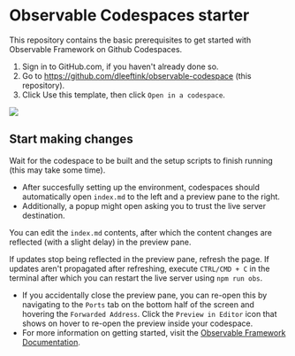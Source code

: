 # Observable Codespaces starter

This repository contains the basic prerequisites to get started with Observable Framework on Github Codespaces.

1. Sign in to GitHub.com, if you haven't already done so.
2. Go to https://github.com/dleeftink/observable-codespace (this repository).
3. Click Use this template, then click `Open in a codespace`.

![](https://docs.github.com/assets/cb-77734/mw-1440/images/help/repository/use-this-template-button.webp)

## Start making changes

Wait for the codespace to be built and the setup scripts to finish running (this may take some time). 
- After succesfully setting up the environment, codespaces should
automatically open `index.md` to the left and a preview pane to the right.
- Additionally, a popup might open asking you to trust the live server destination.

You can edit the `index.md` contents, after which the content changes are reflected (with a slight delay) in the preview pane.

If updates stop being reflected in the preview pane, refresh the page. If updates aren't propagated after refreshing, execute `CTRL/CMD + C` in the terminal after which you can restart the live server using `npm run obs`.
- If you accidentally close the preview pane, you can re-open this by navigating to the `Ports` tab on the bottom half of the screen and hovering the `Forwarded Address`. Click the `Preview in Editor` icon that shows on hover to re-open the preview inside your codespace.
- For more information on getting started, visit the [Observable Framework Documentation](https://observablehq.com/framework/getting-started).